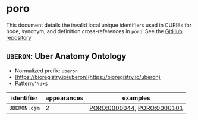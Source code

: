 # poro

This document details the invalid local unique identifiers used in CURIEs
for node, synonym, and definition cross-references in `poro`. See the [GitHub repository](https://github.com/obophenotype/porifera-ontology)


## `UBERON`: Uber Anatomy Ontology

- Normalized prefix: `uberon`
- [https://bioregistry.io/uberon](https://bioregistry.io/uberon)
- Pattern:`^\d+$`

| identifier   |   appearances | examples                                                                                                 |
|--------------|---------------|----------------------------------------------------------------------------------------------------------|
| `UBERON:cjm` |             2 | [PORO:0000044](https://bioregistry.io/PORO:0000044), [PORO:0000101](https://bioregistry.io/PORO:0000101) |

